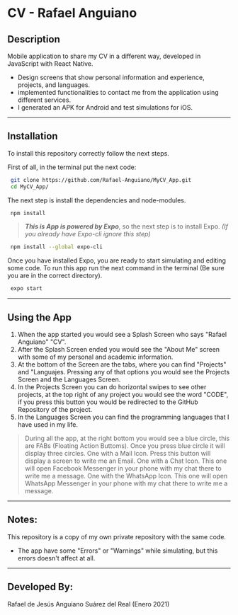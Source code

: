 # CV - Rafael Anguiano

## Description
Mobile application to share my CV in a different way, developed in JavaScript with React Native.
 - Design screens that show personal information and experience, projects, and languages.
 - implemented functionalities to contact me from the application using different services.
 - I generated an APK for Android and test simulations for iOS.

---

## Installation
To install this repository correctly follow the next steps.

First of all, in the terminal put the next code:

```sh
 git clone https://github.com/Rafael-Anguiano/MyCV_App.git
 cd MyCV_App/
```

The next step is install the dependencies and node-modules.
```sh
 npm install
```
> ***This is App is powered by Expo***, so the next step is to install Expo. *(If you already have Expo-cli ignore this step)*

```sh
 npm install --global expo-cli
```

Once you have installed Expo, you are ready to start simulating and editing some code. To run this app run the next command in the terminal (Be sure you are in the correct directory).

```sh
 expo start
```
---
## Using the App
1. When the app started you would see a Splash Screen who says "Rafael Anguiano" "CV".
2. After the Splash Screen ended you would see the "About Me" screen with some of my personal and academic information.
3. At the bottom of the Screen are the tabs, where you can find "Projects" and "Languajes. Pressing any of that options you would see the Projects Screen and the Languages Screen.
4. In the Projects Screen you can do horizontal swipes to see other projects, at the top right of any project you would see the word "CODE", if you press this button you would be redirected to the GitHub Repository of the project.
5. In the Languages Screen you can find the programming languages that I have used in my life.

> During all the app, at the right bottom you would see a blue circle, this are FABs (Floating Action Buttoms). Once you press blue circle it will display three circles.
> One with a Mail Icon. Press this button will display a screen to write me an Email.
> One with a Chat Icon. This one will open Facebook Messenger in your phone with my chat there to write me a message. 
> One with the WhatsApp Icon. This one will open WhatsApp Messenger in your phone with my chat there to write me a message. 

---

## Notes:
 This repository is a copy of my own private repository with the same code.
 - The app have some "Errors" or "Warnings" while simulating, but this errors doesn't affect at all.

---

## Developed By:
 Rafael de Jesús Anguiano Suárez del Real (Enero 2021)